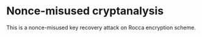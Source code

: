 # Nonce-misused cryptanalysis

This is a nonce-misused key recovery attack on Rocca encryption scheme.